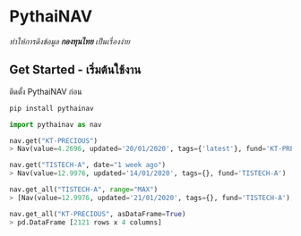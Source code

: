 # PythaiNAV
*ทำให้การดึงข้อมูล* ***กองทุนไทย*** *เป็นเรื่องง่าย*


## Get Started - เริ่มต้นใช้งาน

ติดตั้ง PythaiNAV ก่อน
```bash
pip install pythainav
```

```python
import pythainav as nav

nav.get("KT-PRECIOUS")
> Nav(value=4.2696, updated='20/01/2020', tags={'latest'}, fund='KT-PRECIOUS')

nav.get("TISTECH-A", date="1 week ago")
> Nav(value=12.9976, updated='14/01/2020', tags={}, fund='TISTECH-A')

nav.get_all("TISTECH-A", range="MAX")
> [Nav(value=12.9976, updated='21/01/2020', tags={}, fund='TISTECH-A'), Nav(value=12.9002, updated='20/01/2020', tags={}, fund='TISTECH-A'), ...]

nav.get_all("KT-PRECIOUS", asDataFrame=True)
> pd.DataFrame [2121 rows x 4 columns]
```
